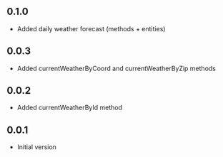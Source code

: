 ## 0.1.0

- Added daily weather forecast (methods + entities)

## 0.0.3

- Added currentWeatherByCoord and currentWeatherByZip methods

## 0.0.2

- Added currentWeatherById method

## 0.0.1

- Initial version
